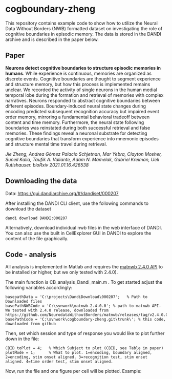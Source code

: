 # cogboundary-zheng
This repository contains example code to show how to utilize the Neural Data Without Borders (NWB) formatted dataset on investigating the role of cognitive boundaries in episodic memory. The data is stored in the DANDI archive and is described in the paper below. 

## Paper
**Neurons detect cognitive boundaries to structure episodic memories in humans**. While experience is continuous, memories are organized as discrete events. Cognitive boundaries are thought to segment experience and structure memory, but how this process is implemented remains unclear. We recorded the activity of single neurons in the human medial temporal lobe during the formation and retrieval of memories with complex narratives. Neurons responded to abstract cognitive boundaries between different episodes. Boundary-induced neural state changes during encoding predicted subsequent recognition accuracy but impaired event order memory, mirroring a fundamental behavioral tradeoff between content and time memory. Furthermore, the neural state following boundaries was reinstated during both successful retrieval and false memories. These findings reveal a neuronal substrate for detecting cognitive boundaries that transform experience into mnemonic episodes and structure mental time travel during retrieval.

*Jie Zheng, Andrea Gómez Palacio Schjetnan, Mar Yebra, Clayton Mosher, Suneil Kalia, Taufik A. Valiante, Adam N. Mamelak, Gabriel Kreiman, Ueli Rutishauser. bioRxiv 2021.01.16.426538*

## Downloading the data
Data: https://gui.dandiarchive.org/#/dandiset/000207

After installing the DANDI CLI client, use the following commands to download the dataset
```
dandi download DANDI:000207
```

Alternatively, download individual nwb files in the web interface of DANDI. You can also use the built in CellExplorer GUI in DANDI to explore the content of the file graphically.

## Code - analysis
All analysis is implemented in Matlab and requires the [matnwb 2.4.0 API](https://github.com/NeurodataWithoutBorders/matnwb/releases/tag/v2.4.0.0) to be installed (or higher, but we only tested with 2.4.0). 

The main function is CB_analysis_Dandi_main.m . To get started adjust the following variables accordingly:
```
basepathData = 'C:\projects\DandiDownload\000207';   % Path to Downloaded files
basePathNWBCode = 'C:\svnwork\matnwb-2.4.0.0'; % path to matnwb API. We tested with 2.4.0 release, downloaded from https://github.com/NeurodataWithoutBorders/matnwb/releases/tag/v2.4.0.0
basePathCode = 'C:\svnwork\cogboundary-zheng.git\trunk\'; % this code, downloaded from github
```

Then, set which session and type of response you would like to plot further down in the file:
```
CBID_toPlot = 4;   % Which Subject to plot (CBID, see Table in paper)
plotMode = 1;      % What to plot. 1=encoding, boundary aligned, 2=encoding, stim onset aligned. 3=recognition test, stim onset aligned. 4=time order test, stim onset aligned.
```

Now, run the file and one figure per cell will be plotted. Example:


